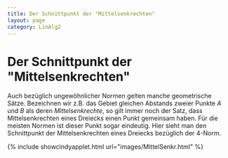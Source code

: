 ```yaml
---
title: Der Schnittpunkt der "Mittelsenkrechten"
layout: page
category: LinAlg2
---
```

# Der Schnittpunkt der "Mittelsenkrechten"

Auch bezüglich ungewöhnlicher Normen gelten manche geometrische Sätze.
Bezeichnen wir z.B. das Gebiet gleichen Abstands zweier Punkte $A$ und $B$ als deren _Mittelsenkrechte_,
so gilt immer noch der Satz, dass Mittelsenkrechten eines Dreiecks einen Punkt gemeinsam haben. Für die meisten Normen
ist dieser Punkt sogar eindeutig. Hier sieht man den Schnittpunkt der Mittelsenkrechten eines Dreiecks bezüglich der 4-Norm.

{% include showcindyapplet.html url="images/MittelSenkr.html" %}

